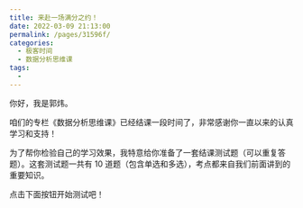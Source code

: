 ```yaml
---
title: 来赴一场满分之约！
date: 2022-03-09 21:13:00
permalink: /pages/31596f/
categories:
  - 极客时间
  - 数据分析思维课
tags:
  - 
---
```

<p>你好，我是郭炜。</p><p>咱们的专栏《数据分析思维课》已经结课一段时间了，非常感谢你一直以来的认真学习和支持！</p><p>为了帮你检验自己的学习效果，我特意给你准备了一套结课测试题（可以重复答题）。这套测试题一共有 10 道题（包含单选和多选），考点都来自我们前面讲到的重要知识。</p><p>点击下面按钮开始测试吧！</p><p><a href="http://time.geekbang.org/quiz/intro?act_id=1627&exam_id=4008"><img src="https://static001.geekbang.org/resource/image/28/a4/28d1be62669b4f3cc01c36466bf811a4.png?wh=1142*201" alt=""></a></p><!-- [[[read_end]]] -->